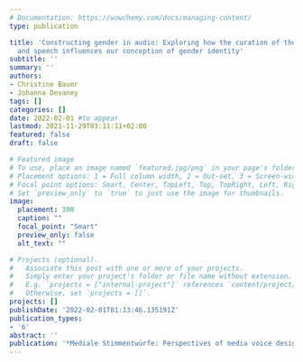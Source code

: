 ```yaml
---
# Documentation: https://wowchemy.com/docs/managing-content/
type: publication

title: 'Constructing gender in audio: Exploring how the curation of the voice in music
  and speech influences our conception of gender identity'
subtitle: ''
summary: ''
authors:
- Christine Bauer
- Johanna Devaney
tags: []
categories: []
date: 2022-02-01 #to appear
lastmod: 2021-11-29T03:11:11+02:00
featured: false
draft: false

# Featured image
# To use, place an image named `featured.jpg/png` in your page's folder.
# Placement options: 1 = Full column width, 2 = Out-set, 3 = Screen-width
# Focal point options: Smart, Center, TopLeft, Top, TopRight, Left, Right, BottomLeft, Bottom, BottomRight
# Set `preview_only` to `true` to just use the image for thumbnails.
image:
  placement: 300
  caption: ""
  focal_point: "Smart"
  preview_only: false
  alt_text: ""

# Projects (optional).
#   Associate this post with one or more of your projects.
#   Simply enter your project's folder or file name without extension.
#   E.g. `projects = ["internal-project"]` references `content/project/deep-learning/index.md`.
#   Otherwise, set `projects = []`.
projects: []
publishDate: '2022-02-01T01:13:46.135191Z'
publication_types:
- '6'
abstract: ''
publication: '*Mediale Stimmentwürfe: Perspectives of media voice designs*'
---
```

